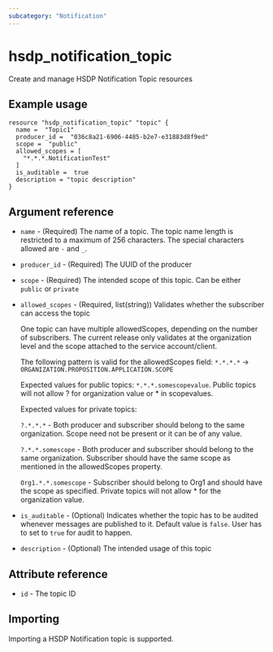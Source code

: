 ```yaml
---
subcategory: "Notification"
---
```


# hsdp_notification_topic

Create and manage HSDP Notification Topic resources

## Example usage

```hcl
resource "hsdp_notification_topic" "topic" {
  name =  "Topic1"
  producer_id =  "036c8a21-6906-4485-b2e7-e31883d8f9ed"
  scope =  "public"
  allowed_scopes = [
    "*.*.*.NotificationTest"
  ]
  is_auditable =  true
  description = "topic description"
}
```

## Argument reference

* `name` - (Required) The name of a topic. The topic name length is restricted to a maximum of 256 characters. The special characters allowed are `-` and `_`.
* `producer_id` - (Required) The UUID of the producer
* `scope` - (Required) The intended scope of this topic. Can be either `public` or `private`
* `allowed_scopes` - (Required, list(string)) Validates whether the subscriber can access the topic

  One topic can have multiple allowedScopes, depending on the number of subscribers. The current release only validates at the organization level and the scope attached to the service account/client.

  The following pattern is valid for the allowedScopes field:
`*.*.*.*` -> `ORGANIZATION.PROPOSITION.APPLICATION.SCOPE`

  Expected values for public topics: `*.*.*.somescopevalue`. Public topics will not allow ? for organization value or * in scopevalues.

  Expected values for private topics:

  `?.*.*.*` - Both producer and subscriber should belong to the same organization. Scope need not be present or it can be of any value.

  `?.*.*.somescope` - Both producer and subscriber should belong to the same organization. Subscriber should have the same scope as mentioned in the allowedScopes property.

  `Org1.*.*.somescope` - Subscriber should belong to Org1 and should have the scope as specified.
Private topics will not allow * for the organization value.

* `is_auditable` - (Optional) Indicates whether the topic has to be audited whenever messages are published to it. Default value is `false`. User has to set to `true` for audit to happen.
* `description` - (Optional) The intended usage of this topic

## Attribute reference

* `id` - The topic ID

## Importing

Importing a HSDP Notification topic is supported.
